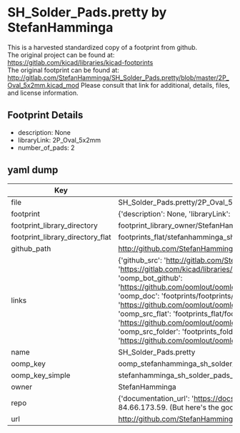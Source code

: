 # SH_Solder_Pads.pretty by StefanHamminga  
This is a harvested standardized copy of a footprint from github.  
The original project can be found at:  
https://gitlab.com/kicad/libraries/kicad-footprints  
The original footprint can be found at:
http://gitlab.com/StefanHamminga/SH_Solder_Pads.pretty/blob/master/2P_Oval_5x2mm.kicad_mod
Please consult that link for additional, details, files, and license information.  
## Footprint Details
* description: None  
* libraryLink: 2P_Oval_5x2mm  
* number_of_pads: 2  
## yaml dump  
| Key | Value |  
| --- | --- |  
| file | SH_Solder_Pads.pretty/2P_Oval_5x2mm.kicad_mod |  
| footprint | {'description': None, 'libraryLink': '2P_Oval_5x2mm', 'number_of_pads': 2} |  
| footprint_library_directory | footprint_library_owner/StefanHamminga_SH_Solder_Pads.pretty |  
| footprint_library_directory_flat | footprints_flat/stefanhamminga_sh_solder_pads_2p_oval_5x2mm/working |  
| github_path | http://github.com/StefanHamminga/SH_Solder_Pads.pretty/blob/master/2P_Oval_5x2mm.kicad_mod |  
| links | {'github_src': 'http://gitlab.com/StefanHamminga/SH_Solder_Pads.pretty/blob/master/2P_Oval_5x2mm.kicad_mod', 'github_src_repo': 'https://gitlab.com/kicad/libraries/kicad-footprints', 'oomp_bot': 'footprints/stefanhamminga_sh_solder_pads_2p_oval_5x2mm/working', 'oomp_bot_github': 'https://github.com/oomlout/oomlout_oomp_footprint_bot/tree/main/footprints/stefanhamminga_sh_solder_pads_2p_oval_5x2mm/working', 'oomp_doc': 'footprints/footprints/StefanHamminga/SH_Solder_Pads/2P_Oval_5x2mm/working/', 'oomp_doc_github': 'https://github.com/oomlout/oomlout_oomp_footprint_doc/tree/main/footprints/footprints/StefanHamminga/SH_Solder_Pads/2P_Oval_5x2mm/working', 'oomp_src_flat': 'footprints_flat/footprints_flat/stefanhamminga_sh_solder_pads_2p_oval_5x2mm/working', 'oomp_src_flat_github': 'https://github.com/oomlout/oomlout_oomp_footprint_src/tree/main/footprints_flat/stefanhamminga_sh_solder_pads_2p_oval_5x2mm/working', 'oomp_src_folder': 'footprints_folder/footprints_folder/StefanHamminga/SH_Solder_Pads/2P_Oval_5x2mm/working', 'oomp_src_folder_github': 'https://github.com/oomlout/oomlout_oomp_footprint_src/tree/main/footprints_folder/StefanHamminga/SH_Solder_Pads/2P_Oval_5x2mm/working'} |  
| name | SH_Solder_Pads.pretty |  
| oomp_key | oomp_stefanhamminga_sh_solder_pads_2p_oval_5x2mm |  
| oomp_key_simple | stefanhamminga_sh_solder_pads_2p_oval_5x2mm |  
| owner | StefanHamminga |  
| repo | {'documentation_url': 'https://docs.github.com/rest/overview/resources-in-the-rest-api#rate-limiting', 'message': "API rate limit exceeded for 84.66.173.59. (But here's the good news: Authenticated requests get a higher rate limit. Check out the documentation for more details.)"} |  
| url | http://github.com/StefanHamminga/SH_Solder_Pads.pretty |  

